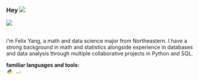 ### Hey <img src="https://media.giphy.com/media/hvRJCLFzcasrR4ia7z/giphy.gif" width="25px">
<a href="https://www.linkedin.com/in/felix-yang-459557161/">
  <img align="left" width="22px" src="https://raw.githubusercontent.com/peterthehan/peterthehan/master/assets/linkedin.svg" />
</a>

<br />
<br />

i'm Felix Yang, a math and data science major from Northeastern. I have a strong background in math and statistics alongside experience in databases and data analysis through multiple collaborative projects in Python and SQL. 

  
**familiar languages and tools:**  
<code><img height="20" src="https://raw.githubusercontent.com/github/explore/80688e429a7d4ef2fca1e82350fe8e3517d3494d/topics/python/python.png"></code>
<code><img height="20" src="https://raw.githubusercontent.com/github/explore/80688e429a7d4ef2fca1e82350fe8e3517d3494d/topics/mysql/mysql.png"></code>

